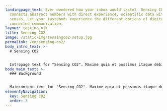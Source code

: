 ```yaml
---
landingpage_text: Ever wondered how your inbox would taste?  Sensing CO2
  connects abstract numbers with direct experience, scientific data with human
  senses. Let your tastebuds experience the different options of digital,
  connected communication.
layout: tasting.njk
title: Sensing CO2
image: /static/img/sensingco2-setup.jpg
permalink: /en/sensing-co2/
body_intro_text: >-
  # Sensing CO2


  Intropage text for "Sensing CO2". Maxime quia et possimus itaque debitis consequuntur veniam architecto. Porro commodi porro est consequatur architecto. Voluptas blanditiis adipisci in iusto qui. Sed eligendi eum quaerat. Labore est atque illo voluptas eos consequatur.
body_main_text: >-
  ### Background


  Maincontent text for "Sensing CO2". Maxime quia et possimus itaque debitis consequuntur veniam architecto. Porro commodi porro est consequatur architecto. Voluptas blanditiis adipisci in iusto qui. Sed eligendi eum quaerat. Labore est atque illo voluptas eos consequatur.
eleventyNavigation:
  key: Sensing CO2
  order: 3
---
```


